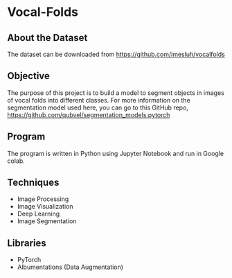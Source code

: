 # Vocal-Folds


## About the Dataset

The dataset can be downloaded from https://github.com/imesluh/vocalfolds

## Objective

The purpose of this project is to build a model to segment objects in images of vocal folds into different classes. 
For more information on the segmentation model used here, you can go to this GitHub repo, https://github.com/qubvel/segmentation_models.pytorch

## Program

The program is written in Python using Jupyter Notebook and run in Google colab.

## Techniques

   - Image Processing
   - Image Visualization
   - Deep Learning  
   - Image Segmentation 
   
## Libraries
  
   - PyTorch
   - Albumentations (Data Augmentation)
